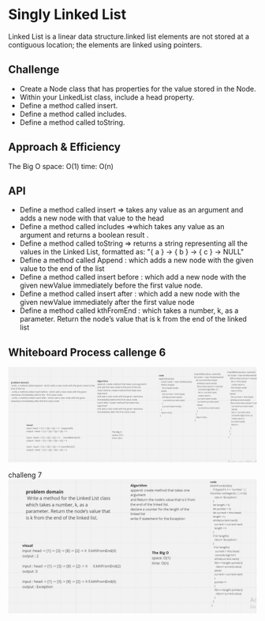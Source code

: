 # Singly Linked List
Linked List is a linear data structure.linked list elements are not stored at a contiguous location; the elements are linked using pointers.

## Challenge
- Create a Node class that has properties for the value stored in the Node.
- Within your LinkedList class, include a head property.
- Define a method called insert.
- Define a method called includes.
- Define a method called toString.

## Approach & Efficiency
The Big O
space: O(1)
time: O(n)

## API

- Define a method called insert => takes any value as an argument and adds a new node with that value to the head
- Define a method called includes =>which takes any value as an argument and returns a boolean result .
- Define a method called toString => returns a string representing all the values in the Linked List, formatted as:
"{ a } -> { b } -> { c } -> NULL"
- Define a method called Append : which adds a new node with the given value to the end of the list
- Define a method called insert before : which add a new node with the given newValue immediately before the   first value node.
- Define a method called insert after : which add a new node with the given newValue immediately after the first value node
- Define a method called kthFromEnd : which takes a number, k, as a parameter. Return the node’s value that is k from the end of the linked list

## Whiteboard Process callenge 6

![](/assets/last.JPG)


challeng 7
![](/assets/challeng7.JPG)

